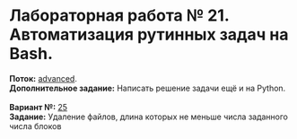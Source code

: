﻿# Лабораторная работа № 21. Автоматизация рутинных задач на Bash.
**Поток:** <ins>advanced</ins>.</br>**Дополнительное задание:** Написать решение задачи ещё и на Python.</br></br>**Вариант №:** <ins>25</ins></br>**Задание:** Удаление файлов, длина которых не меньше числа заданного числа блоков
